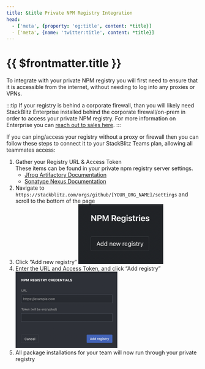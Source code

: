 ```yaml
---
title: &title Private NPM Registry Integration
head:
  - ['meta', {property: 'og:title', content: *title}] 
  - ['meta', {name: 'twitter:title', content: *title}]
---
```


# {{ $frontmatter.title }}

To integrate with your private NPM registry you will first need to ensure that it is accessible from the internet, without needing to log into any proxies or VPNs. 

:::tip
If your registry is behind a corporate firewall, than you will likely need StackBlitz Enterprise installed behind the corporate firewall/on-prem in order to access your private NPM registry. For more information on Enterprise you can [reach out to sales here](https://stackblitz.com/enterprise-contact).
:::

If you can ping/access your registry without a proxy or firewall then you can follow these steps to connect it to your StackBlitz Teams plan, allowing all teammates access:

1. Gather your Registry URL & Access Token<br>
    These items can be found in your private npm registry server settings. 
    - [Jfrog Artifactory Documentation](https://jfrog.com/help/r/jfrog-artifactory-documentation/jfrog-artifactory)
    - [Sonatype Nexus Documentation](https://help.sonatype.com/repomanager3)
2. Navigate to `https://stackblitz.com/orgs/github/[YOUR_ORG_NAME]/settings` and scroll to the bottom of the page
3. Click “Add new registry”
![Add registry](./assets/add-registry.png)
4. Enter the URL and Access Token, and click “Add registry”
![Add registry](./assets/registry-credentials.png)
5. All package installations for your team will now run through your private registry
